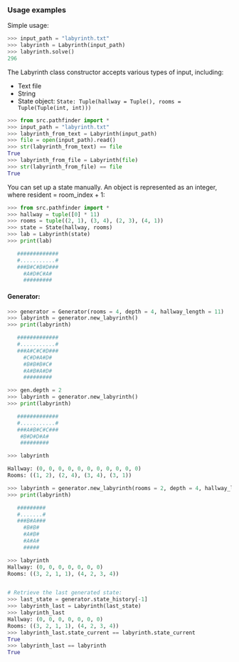 ### Usage examples

Simple usage:

```python
>>> input_path = "labyrinth.txt"
>>> labyrinth = Labyrinth(input_path)
>>> labyrinth.solve()
296
```

The Labyrinth class constructor accepts various types of input, including:
- Text file
- String
- State object: `State: Tuple(hallway = Tuple(), rooms = Tuple(Tuple(int, int)))`

```python
>>> from src.pathfinder import *
>>> input_path = "labyrinth.txt"
>>> labyrinth_from_text = Labyrinth(input_path)
>>> file = open(input_path).read()
>>> str(labyrinth_from_text) == file
True
>>> labyrinth_from_file = Labyrinth(file)
>>> str(labyrinth_from_file) == file
True
```

You can set up a state manually. An object is represented as an integer, where
resident = room_index + 1:

```python
>>> from src.pathfinder import *
>>> hallway = tuple([0] * 11)
>>> rooms = tuple((2, 1), (3, 4), (2, 3), (4, 1))
>>> state = State(hallway, rooms)
>>> lab = Labyrinth(state)
>>> print(lab)

   #############
   #...........#
   ###B#C#B#D###
     #A#D#C#A#
     #########
```

#### Generator:
```python
>>> generator = Generator(rooms = 4, depth = 4, hallway_length = 11)
>>> labyrinth = generator.new_labyrinth()
>>> print(labyrinth)

   #############
   #...........#
   ###A#C#C#D###
     #C#D#A#D#
     #B#B#B#C#
     #A#B#A#D#
     #########

>>> gen.depth = 2
>>> labyrinth = generator.new_labyrinth()
>>> print(labyrinth)

   #############
   #...........#
   ###A#B#C#C###
    #B#D#D#A#
    #########

>>> labyrinth

Hallway: (0, 0, 0, 0, 0, 0, 0, 0, 0, 0, 0)
Rooms: ((1, 2), (2, 4), (3, 4), (3, 1))

>>> labyrinth = generator.new_labyrinth(rooms = 2, depth = 4, hallway_length = 7)
>>> print(labyrinth)

   #########
   #.......#
   ###B#A###
     #B#B#
     #A#B#
     #A#A#
     #####

>>> labyrinth
Hallway: (0, 0, 0, 0, 0, 0, 0)
Rooms: ((3, 2, 1, 1), (4, 2, 3, 4))


# Retrieve the last generated state:
>>> last_state = generator.state_history[-1]
>>> labyrinth_last = Labyrinth(last_state)
>>> labyrinth_last
Hallway: (0, 0, 0, 0, 0, 0, 0)
Rooms: ((3, 2, 1, 1), (4, 2, 3, 4))
>>> labyrinth_last.state_current == labyrinth.state_current
True
>>> labyrinth_last == labyrinth
True
```